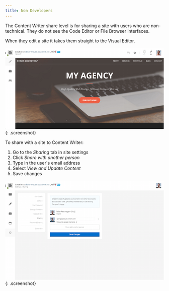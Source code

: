 ```yaml
---
title: Non Developers
---
```


The Content Writer share level is for sharing a site with users who are non-technical. They do not see the Code Editor or File Browser interfaces.

When they edit a site it takes them straight to the Visual Editor.

![Share](/img/sharing/3.png){: .screenshot}

To share with a site to Content Writer:

1. Go to the *Sharing* tab in site settings
2. Click *Share with another person*
3. Type in the user's email address
4. Select *View and Update Content*
5. Save changes

![Share](/img/sharing/1.png){: .screenshot}
